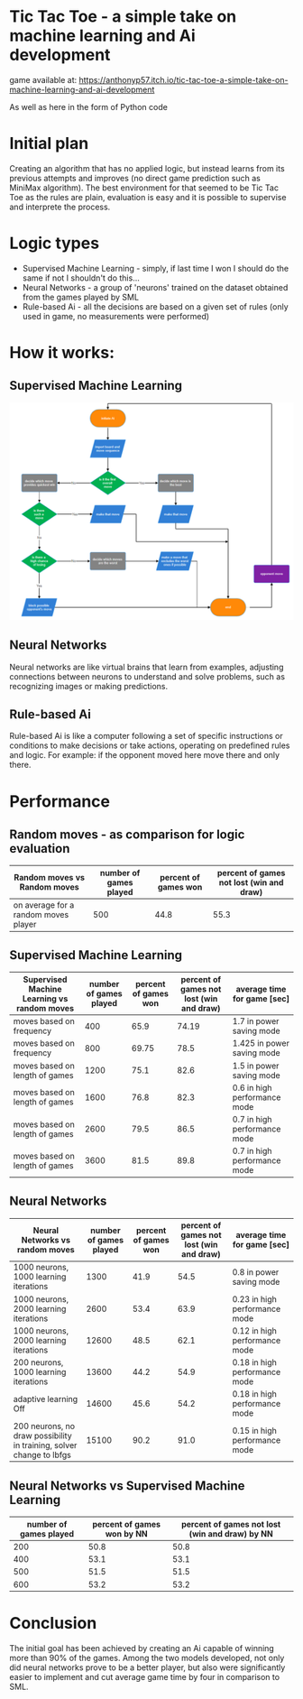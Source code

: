 # Tic Tac Toe - a simple take on machine learning and Ai development

game available at:
https://anthonyp57.itch.io/tic-tac-toe-a-simple-take-on-machine-learning-and-ai-development

As well as here in the form of Python code

# Initial plan
Creating an algorithm that has no applied logic, but instead learns from its previous attempts and improves (no direct game prediction such as MiniMax algorithm).
The best environment for that seemed to be Tic Tac Toe as the rules are plain, evaluation is easy and it is possible to supervise and interprete the process.

# Logic types
- Supervised Machine Learning - simply, if last time I won I should do the same if not I shouldn't do this...
- Neural Networks - a group of 'neurons' trained on the dataset obtained from the games played by SML
- Rule-based Ai - all the decisions are based on a given set of rules (only used in game, no measurements were performed)

# How it works:

## Supervised Machine Learning

  <img src="https://github.com/AnthonyP57/Tic-Tac-Toe---a-simple-take-on-machine-learning-and-Ai-development/blob/main/photos/sml.png">

## Neural Networks

  Neural networks are like virtual brains that learn from examples, adjusting connections between neurons to understand and solve problems, such as recognizing images or making predictions.

## Rule-based Ai

  Rule-based Ai is like a computer following a set of specific instructions or conditions to make decisions or take actions, operating on predefined rules and logic. For example: if the opponent moved here move there and only there.

# Performance

## Random moves - as comparison for logic evaluation
| Random moves vs Random moves | number of games played | percent of games won | percent of games not lost (win and draw) |
| --- | --- | --- | --- |
| on average for a random moves player | 500 | 44.8 | 55.3 |


## Supervised Machine Learning
| Supervised Machine Learning vs random moves | number of games played | percent of games won | percent of games not lost (win and draw) | average time for game [sec] |
| --- | --- | --- | --- | --- |
| moves based on frequency | 400 | 65.9 | 74.19 | 1.7 in power saving mode |
| moves based on frequency | 800 | 69.75 | 78.5 | 1.425 in power saving mode |
| moves based on length of games | 1200 | 75.1 | 82.6 | 1.5 in power saving mode |
| moves based on length of games | 1600 | 76.8 | 82.3 | 0.6 in high performance mode |
| moves based on length of games | 2600 | 79.5 | 86.5 | 0.7 in high performance mode |
| moves based on length of games | 3600 | 81.5 | 89.8 | 0.7 in high performance mode |


## Neural Networks
| Neural Networks vs random moves | number of games played | percent of games won | percent of games not lost (win and draw) | average time for game [sec] |
| --- | --- | --- | --- | --- |
| 1000 neurons, 1000 learning iterations | 1300 | 41.9 | 54.5 | 0.8 in power saving mode |
| 1000 neurons, 2000 learning iterations | 2600 | 53.4 | 63.9 | 0.23 in high performance mode |
| 1000 neurons, 2000 learning iterations | 12600 | 48.5 | 62.1 | 0.12 in high performance mode |
| 200 neurons, 1000 learning iterations | 13600 | 44.2 | 54.9 | 0.18 in high performance mode |
| adaptive learning Off | 14600 | 45.6 | 54.2 | 0.18 in high performance mode |
| 200 neurons, no draw possibility in training, solver change to lbfgs | 15100 | 90.2 | 91.0 | 0.15 in high performance mode |


## Neural Networks vs Supervised Machine Learning
| number of games played | percent of games won by NN | percent of games not lost (win and draw) by NN |
| --- | --- | --- |
| 200 | 50.8 | 50.8 |
| 400 | 53.1 | 53.1 |
| 500 | 51.5 | 51.5 |
| 600 | 53.2 | 53.2 |

# Conclusion
  The initial goal has been achieved by creating an Ai capable of winning more than 90% of the games. Among the two models developed, not only did neural networks prove to be a better player, but also were significantly easier to implement and cut average game time by four in comparison to SML.
